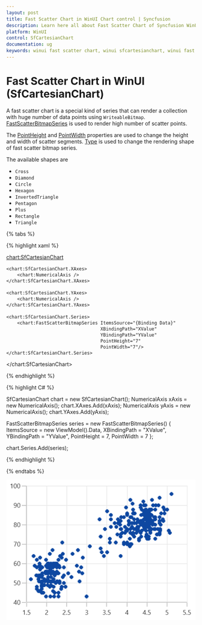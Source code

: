 ```yaml
---
layout: post
title: Fast Scatter Chart in WinUI Chart control | Syncfusion
description: Learn here all about Fast Scatter Chart of Syncfusion WinUI Chart (SfCartesianChart) control and more.
platform: WinUI
control: SfCartesianChart
documentation: ug
keywords: winui fast scatter chart, winui sfcartesianchart, winui fast scatter chart customization, syncfusion winui fast scatter chart, fast scatter chart configuration.
---
```


# Fast Scatter Chart in WinUI (SfCartesianChart)

A fast scatter chart is a special kind of series that can render a collection with huge number of data points using `WriteableBitmap`. [FastScatterBitmapSeries](https://help.syncfusion.com/cr/winui/Syncfusion.UI.Xaml.Charts.FastScatterBitmapSeries.html) is used to render high number of scatter points. 

The [PointHeight](https://help.syncfusion.com/cr/winui/Syncfusion.UI.Xaml.Charts.FastScatterBitmapSeries.html#Syncfusion_UI_Xaml_Charts_FastScatterBitmapSeries_PointHeight) and [PointWidth](https://help.syncfusion.com/cr/winui/Syncfusion.UI.Xaml.Charts.FastScatterBitmapSeries.html#Syncfusion_UI_Xaml_Charts_FastScatterBitmapSeries_PointWidth) properties are used to change the height and width of scatter segments. [Type](https://help.syncfusion.com/cr/winui/Syncfusion.UI.Xaml.Charts.FastScatterBitmapSeries.html#Syncfusion_UI_Xaml_Charts_FastScatterBitmapSeries_Type) is used to change the rendering shape of fast scatter bitmap series. 

The available shapes are 
* `Cross` 
* `Diamond` 
* `Circle` 
* `Hexagon` 
* `InvertedTriangle` 
* `Pentagon` 
* `Plus`
* `Rectangle`
* `Triangle`

{% tabs %}

{% highlight xaml %}

<chart:SfCartesianChart>

    <chart:SfCartesianChart.XAxes>
        <chart:NumericalAxis />
    </chart:SfCartesianChart.XAxes>

    <chart:SfCartesianChart.YAxes>
        <chart:NumericalAxis />
    </chart:SfCartesianChart.YAxes> 

    <chart:SfCartesianChart.Series>
        <chart:FastScatterBitmapSeries ItemsSource="{Binding Data}" 
                                       XBindingPath="XValue" 
                                       YBindingPath="YValue" 
                                       PointHeight="7" 
                                       PointWidth="7"/>
    </chart:SfCartesianChart.Series>

</chart:SfCartesianChart>

{% endhighlight %}

{% highlight C# %}

SfCartesianChart chart = new SfCartesianChart();
NumericalAxis xAxis = new NumericalAxis();
chart.XAxes.Add(xAxis);
NumericalAxis yAxis = new NumericalAxis();
chart.YAxes.Add(yAxis);

FastScatterBitmapSeries series = new FastScatterBitmapSeries()
{
    ItemsSource = new ViewModel().Data,
    XBindingPath = "XValue",
    YBindingPath = "YValue",
    PointHeight = 7,
    PointWidth = 7
};

chart.Series.Add(series);

{% endhighlight %}

{% endtabs %}

![FastScatterBitmap chart type in WinUI](FastChart_images/fastscatterbitmap_chart.png)
